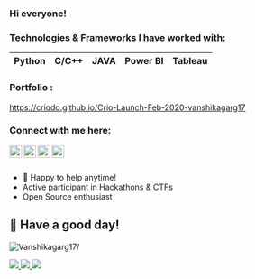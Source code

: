 ### Hi everyone!

### Technologies & Frameworks I have worked with:
| Python | C/C++ | JAVA | Power BI | Tableau |  
 | :---: | :---: | :---: | :-----: | :-----: | 


### Portfolio : 
https://criodo.github.io/Crio-Launch-Feb-2020-vanshikagarg17



### Connect with me here:  


<a href="https://twitter.com/vanshika_garg17">
  <img align="left" alt="Vanshika's Twitter" width="22px" src="https://cdn.jsdelivr.net/npm/simple-icons@v3/icons/twitter.svg" />
</a>
<a href="https://www.linkedin.com/in/vanshikagarg17/">
  <img align="left" alt="Vanshika's Linkedin" width="22px" src="https://cdn.jsdelivr.net/npm/simple-icons@v3/icons/linkedin.svg" />
</a>
<a href="https://github.com/Vanshikagarg17">
  <img align="left" alt="Vanshika's Github" width="22px" src="https://cdn.jsdelivr.net/npm/simple-icons@v3/icons/github.svg" />
</a>
<a href="https://www.instagram.com/vanshikaaaaa_/">
  <img align="left" alt="Vanshika's Instagram" width="22px" src="https://cdn.jsdelivr.net/npm/simple-icons@v3/icons/instagram.svg" />
</a>

<br/>
<br/>



- 💬 Happy to help anytime!
- Active participant in Hackathons & CTFs
- Open Source enthusiast

## :rainbow: Have a good day!
<p align="left"> <img src=https://komarev.com/ghpvc/?username=Vanshikagarg17 alt=Vanshikagarg17/></p>

<a href=https://github.com/TesseractCoding>
   <img src=https://img.shields.io/badge/TesseractCoding-Contributor-brightgreen>
</a>
<a href=https://github.com/codeforcauseorg>
   <img src=https://img.shields.io/badge/CodeforCause-Contributor-blue>
</a>
<a href=https://github.com/girlscriptindia>
   <img src=https://img.shields.io/badge/GirlScriptFoundation-Contributor-orange>
</a>

